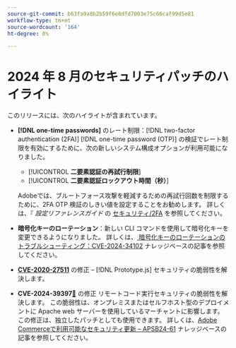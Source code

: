 ```yaml
---
source-git-commit: b63fa9a8b2b59f6e8dfd7003e75c66caf99d5e81
workflow-type: tm+mt
source-wordcount: '164'
ht-degree: 0%

---
```

# 2024 年 8 月のセキュリティパッチのハイライト

このリリースには、次のハイライトが含まれています。

* **[!DNL one-time passwords]** のレート制限：[!DNL two-factor authentication (2FA)] [!DNL one-time password (OTP)] の検証でレート制限を有効にするために、次の新しいシステム構成オプションが利用可能になりました。

   * [!UICONTROL **二要素認証の再試行制限**]
   * [!UICONTROL **二要素認証ロックアウト時間（秒）**]

  Adobeでは、ブルートフォース攻撃を軽減するための再試行回数を制限するために、2FA OTP 検証のしきい値を設定することをお勧めします。 詳しくは、『 _設定リファレンスガイド_ の [ セキュリティ/2FA](https://experienceleague.adobe.com/ja/docs/commerce-admin/config/security/2fa) を参照してください。<!-- AC-12095 -->

* **暗号化キーのローテーション**：新しい CLI コマンドを使用して暗号化キーを変更できるようになりました。 詳しくは、[ 暗号化キーのローテーションのトラブルシューティング：CVE-2024-34102](https://experienceleague.adobe.com/ja/docs/commerce-knowledge-base/kb/troubleshooting/known-issues-patches-attached/troubleshooting-encryption-key-rotation-cve-2024-34102) ナレッジベースの記事を参照してください。

* **[CVE-2020-27511](https://nvd.nist.gov/vuln/detail/CVE-2020-27511)** の修正 – [!DNL Prototype.js] セキュリティの脆弱性を解決します。<!-- AC-11936 -->

* **CVE-2024-39397[&#128279;](https://nvd.nist.gov/vuln/detail/CVE-2024-39397)** の修正  リモートコード実行セキュリティの脆弱性を解決します。 この脆弱性は、オンプレミスまたはセルフホスト型のデプロイメントに Apache web サーバーを使用しているマーチャントに影響します。 この修正は、独立したパッチとしても使用できます。 詳しくは、[Adobe Commerceで利用可能なセキュリティ更新 – APSB24-61](https://experienceleague.adobe.com/ja/docs/commerce-knowledge-base/kb/troubleshooting/known-issues-patches-attached/security-update-available-for-adobe-commerce-apsb24-61) ナレッジベースの記事を参照してください。<!-- ACSD-60551 -->
